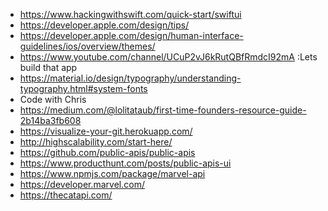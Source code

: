 - https://www.hackingwithswift.com/quick-start/swiftui
- https://developer.apple.com/design/tips/
- https://developer.apple.com/design/human-interface-guidelines/ios/overview/themes/
- https://www.youtube.com/channel/UCuP2vJ6kRutQBfRmdcI92mA :Lets build that app
- https://material.io/design/typography/understanding-typography.html#system-fonts
- Code with Chris
- https://medium.com/@lolitataub/first-time-founders-resource-guide-2b14ba3fb608
- https://visualize-your-git.herokuapp.com/
- http://highscalability.com/start-here/
- https://github.com/public-apis/public-apis
- https://www.producthunt.com/posts/public-apis-ui
- https://www.npmjs.com/package/marvel-api
- https://developer.marvel.com/
- https://thecatapi.com/
